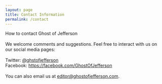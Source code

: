 ```yaml
---
layout: page
title: Contact Information
permalink: /contact
---
```

How to contact Ghost of Jefferson
<br>
<br>
We welcome comments and suggestions. Feel free to interact with us on our social media pages:
<br>
<br>
Twitter: <a href="https://twitter.com/ghstofjefferson">@ghstofjefferson</a> 
<br>
Facebook: <a href="https://facebook.com/GhostOfJefferson">https://facebook.com/GhostOfJefferson</a> 
<br>
<br>
You can also email us at <a href='mailto:editor@ghostofjefferson.com'>editor@ghostofjefferson.com</a>.
